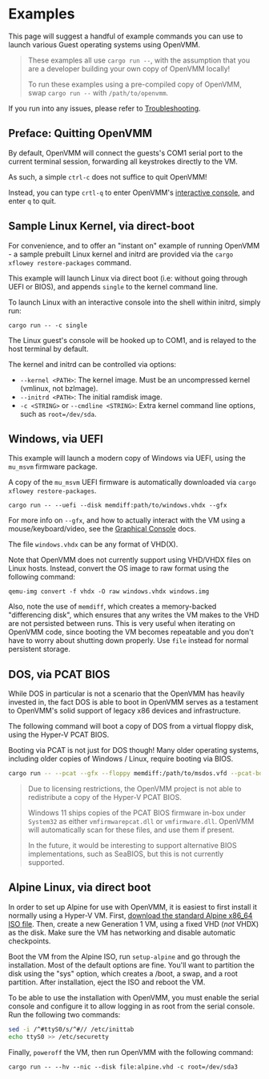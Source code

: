 # Examples

This page will suggest a handful of example commands you can use to launch
various Guest operating systems using OpenVMM.

> These examples all use `cargo run --`, with the assumption that you are a
> developer building your own copy of OpenVMM locally!
>
> To run these examples using a pre-compiled copy of OpenVMM, swap `cargo run
> --` with `/path/to/openvmm`.

If you run into any issues, please refer to [Troubleshooting](../troubleshooting.md).

## Preface: Quitting OpenVMM

By default, OpenVMM will connect the guests's COM1 serial port to the current
terminal session, forwarding all keystrokes directly to the VM.

As such, a simple `ctrl-c` does not suffice to quit OpenVMM!

Instead, you can type `crtl-q` to enter OpenVMM's
[interactive console](./interactive_console.md), and enter `q` to quit.

## Sample Linux Kernel, via direct-boot

For convenience, and to offer an "instant on" example of running OpenVMM - a
sample prebuilt Linux kernel and initrd are provided via the `cargo xflowey
restore-packages` command.

This example will launch Linux via direct boot (i.e: without going through UEFI
or BIOS), and appends `single` to the kernel command line.

To launch Linux with an interactive console into the shell within initrd, simply
run:

```shell
cargo run -- -c single
```

The Linux guest's console will be hooked up to COM1, and is relayed to the host
terminal by default.

The kernel and initrd can be controlled via options:

* `--kernel <PATH>`: The kernel image. Must be an uncompressed kernel (vmlinux, not bzImage).
* `--initrd <PATH>`: The initial ramdisk image.
* `-c <STRING>` or `--cmdline <STRING>`: Extra kernel command line options, such as `root=/dev/sda`.

## Windows, via UEFI

This example will launch a modern copy of Windows via UEFI, using the `mu_msvm`
firmware package.

A copy of the `mu_msvm` UEFI firmware is automatically downloaded via `cargo
xflowey restore-packages`.

```shell
cargo run -- --uefi --disk memdiff:path/to/windows.vhdx --gfx
```

For more info on `--gfx`, and how to actually interact with the VM using a
mouse/keyboard/video, see the [Graphical Console](./graphical_console.md)
docs.

The file `windows.vhdx` can be any format of VHD(X).

Note that OpenVMM does not currently support using VHD/VHDX files on Linux
hosts. Instead, convert the OS image to raw format using the following command:

```shell
qemu-img convert -f vhdx -O raw windows.vhdx windows.img
```

Also, note the use of `memdiff`, which creates a memory-backed "differencing disk",
which ensures that any writes the VM makes to the VHD are not persisted between
runs. This is very useful when iterating on OpenVMM code, since booting the VM
becomes repeatable and you don't have to worry about shutting down properly. Use
`file` instead for normal persistent storage.

## DOS, via PCAT BIOS

While DOS in particular is not a scenario that the OpenVMM has heavily invested
in, the fact DOS is able to boot in OpenVMM serves as a testament to OpenVMM's
solid support of legacy x86 devices and infrastructure.

The following command will boot a copy of DOS from a virtual floppy disk, using
the Hyper-V PCAT BIOS.

Booting via PCAT is not just for DOS though! Many older operating systems,
including older copies of Windows / Linux, require booting via BIOS.

```bash
cargo run -- --pcat --gfx --floppy memdiff:/path/to/msdos.vfd --pcat-boot-order=floppy,optical,hdd
```

> Due to licensing restrictions, the OpenVMM project is not able to redistribute
> a copy of the Hyper-V PCAT BIOS.
>
> Windows 11 ships copies of the PCAT BIOS firmware in-box under `System32` as
> either `vmfirmwarepcat.dll` or `vmfirmware.dll`. OpenVMM will automatically
> scan for these files, and use them if present.
>
> In the future, it would be interesting to support alternative BIOS
> implementations, such as SeaBIOS, but this is not currently supported.

## Alpine Linux, via direct boot

In order to set up Alpine for use with OpenVMM, it is easiest to first install it
normally using a Hyper-V VM. First, [download the standard Alpine x86_64 ISO
file](https://www.alpinelinux.org/downloads/). Then, create a new Generation 1
VM, using a fixed VHD (*not* VHDX) as the disk. Make sure the VM has networking
and disable automatic checkpoints.

Boot the VM from the Alpine ISO, run `setup-alpine` and go through the
installation. Most of the default options are fine. You'll want to partition the
disk using the "sys" option, which creates a /boot, a swap, and a root
partition. After installation, eject the ISO and reboot the VM.

To be able to use the installation with OpenVMM, you must enable the serial
console and configure it to allow logging in as root from the serial console.
Run the following two commands:

```bash
sed -i /^#ttyS0/s/^#// /etc/inittab
echo ttyS0 >> /etc/securetty
```

Finally, `poweroff` the VM, then run OpenVMM with the following command:

```shell
cargo run -- --hv --nic --disk file:alpine.vhd -c root=/dev/sda3
```
